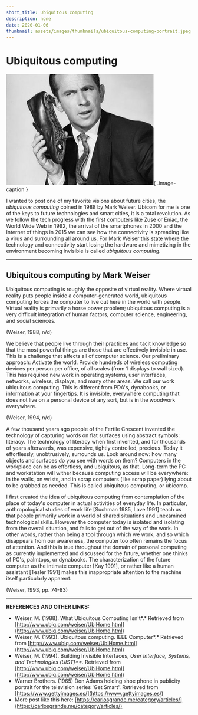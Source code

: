 ```yaml
---
short_title: Ubiquitous computing
description: none
date: 2020-01-06
thumbnail: assets/images/thumbnails/ubiquitous-computing-portrait.jpeg
---
```


# Ubiquitous computing

![Technology becomes invisible - Secret-agent gadgets](../../assets/images/references/mark-weiser-ubicomp.jpg){ .image-caption }

I wanted to post one of my favorite visions about future cities, the *ubiquitous computing* coined in 1988 by Mark Weiser. Ubicom for me is one of the keys to future technologies and smart cities, it is a total revolution. As we follow the tech progress with the first computers like Zuse or Eniac, the World Wide Web in 1992, the arrival of the smartphones in 2000 and the Internet of things in 2015 we can see how the connectivity is spreading like a virus and surrounding all around us. For Mark Weiser this state where the technology and connectivity start losing the hardware and mimetizing in the environment becoming invisible is called *ubiquitous computing*.

---

## Ubiquitous computing by Mark Weiser

Ubiquitous computing is roughly the opposite of virtual reality. Where virtual reality puts people inside a computer-generated world, ubiquitous computing forces the computer to live out here in the world with people. Virtual reality is primarily a horse power problem; ubiquitous computing is a very difficult integration of human factors, computer science, engineering, and social sciences.

(Weiser, 1988, n/d)

We believe that people live through their practices and tacit knowledge so that the most powerful things are those that are effectively invisible in use. This is a challenge that affects all of computer science. Our preliminary approach: Activate the world. Provide hundreds of wireless computing devices per person per office, of all scales (from 1 displays to wall sized). This has required new work in operating systems, user interfaces, networks, wireless, displays, and many other areas. We call our work ubiquitous computing. This is different from PDA's, dynabooks, or information at your fingertips. It is invisible, everywhere computing that does not live on a personal device of any sort, but is in the woodwork everywhere.

(Weiser, 1994, n/d)

A few thousand years ago people of the Fertile Crescent invented the technology of capturing words on flat surfaces using abstract symbols: literacy. The technology of literacy when first invented, and for thousands of years afterwards, was expensive, tightly controlled, precious. Today it effortlessly, unobtrusively, surrounds us. Look around now: how many objects and surfaces do you see with words on them? Computers in the workplace can be as effortless, and ubiquitous, as that. Long-term the PC and workstation will wither because computing access will be everywhere: in the walls, on wrists, and in scrap computers (like scrap paper) lying about to be grabbed as needed. This is called ubiquitous computing, or ubicomp.

I first created the idea of ubiquitous computing from contemplation of the place of today's computer in actual activities of everyday life. In particular, anthropological studies of work life [Suchman 1985, Lave 1991] teach us that people primarily work in a world of shared situations and unexamined technological skills. However the computer today is isolated and isolating from the overall situation, and fails to get out of the way of the work. In other words, rather than being a tool through which we work, and so which disappears from our awareness, the computer too often remains the focus of attention. And this is true throughout the domain of personal computing as currently implemented and discussed for the future, whether one thinks of PC's, palmtops, or dynabooks. The characterization of the future computer as the intimate computer [Kay 1991], or rather like a human assistant [Tesler 1991] makes this inappropriate attention to the machine itself particularly apparent.

(Weiser, 1993, pp. 74-83)

---

**REFERENCES AND OTHER LINKS:**

- Weiser, M. (1988). What Ubiquitous Computing Isn't*.* Retrieved from [http://www.ubiq.com/weiser/UbiHome.html](http://www.ubiq.com/weiser/UbiHome.html)
- Weiser, M. (1993). Ubiquitous computing. IEEE Computer*.* Retrieved from [http://www.ubiq.com/weiser/UbiHome.html](http://www.ubiq.com/weiser/UbiHome.html)
- Weiser, M. (1994). Building Invisible Interfaces, *User Interface, Systems, and Technologies (UIST)**.* Retrieved from [http://www.ubiq.com/weiser/UbiHome.html](http://www.ubiq.com/weiser/UbiHome.html)
- Warner Brothers. (1965) Don Adams holding shoe phone in publicity portrait for the television series 'Get Smart'. Retrieved from [https://www.gettyimages.es/](https://www.gettyimages.es/)
- More post like this here: [https://carlosgrande.me/category/articles/](https://carlosgrande.me/category/articles/)